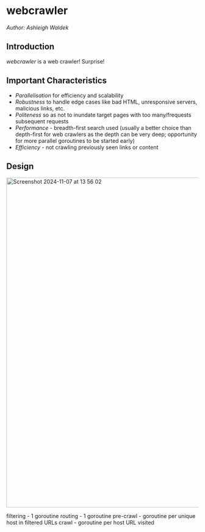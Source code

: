 # webcrawler

*Author: Ashleigh Waldek*

## Introduction

*webcrawler* is a web crawler! Surprise!

## Important Characteristics

- *Parallelisation* for efficiency and scalability
- *Robustness* to handle edge cases like bad HTML, unresponsive servers, malicious links, etc.
- *Politeness* so as not to inundate target pages with too many/frequests subsequent requests
- *Performance* - breadth-first search used (usually a better choice than depth-first for web crawlers as the depth can be very deep; opportunity for more parallel goroutines to be started early)
- *Efficiency* - not crawling previously seen links or content

## Design

<img width="865" alt="Screenshot 2024-11-07 at 13 56 02" src="https://github.com/user-attachments/assets/801ce257-a33f-4c01-ba51-099663882d2c">

filtering  - 1 goroutine
routing    - 1 goroutine
pre-crawl  - goroutine per unique host in filtered URLs
crawl      - goroutine per host URL visited
